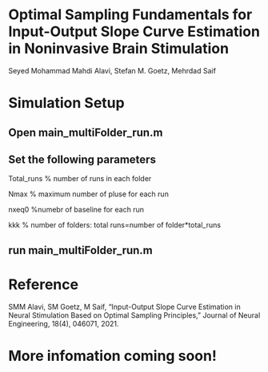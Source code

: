 # Optimal Sampling Fundamentals for Input-Output Slope Curve Estimation in Noninvasive Brain Stimulation

Seyed Mohammad Mahdi Alavi, Stefan M. Goetz, Mehrdad Saif

# Simulation Setup
## Open main_multiFolder_run.m
## Set the following parameters 

Total_runs   % number of runs in each folder

Nmax         % maximum number of pluse for each run

nxeq0        %numebr of baseline for each run

kkk          % number of folders: total runs=number of folder*total_runs

## run main_multiFolder_run.m

# Reference 
SMM Alavi, SM Goetz, M Saif, “Input-Output Slope Curve Estimation in Neural Stimulation Based on Optimal Sampling Principles,” Journal of Neural Engineering, 18(4), 046071, 2021.

# More infomation coming soon!
